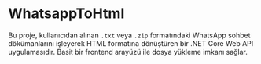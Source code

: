 # WhatsappToHtml
Bu proje, kullanıcıdan alınan `.txt` veya `.zip` formatındaki WhatsApp sohbet dökümanlarını işleyerek HTML formatına dönüştüren bir .NET Core Web API uygulamasıdır. Basit bir frontend arayüzü ile dosya yükleme imkanı sağlar.
